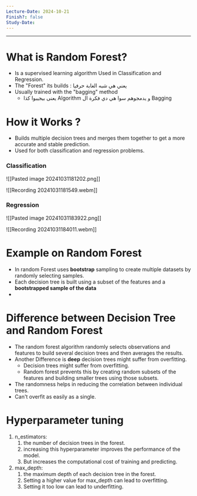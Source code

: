 ```yaml
---
Lecture-Date: 2024-10-21
Finish?: false
Study-Date:
---
```

---
# What is Random Forest?

- Is a supervised learning algorithm Used in Classification and Regression.
- The "Forest" its builds : يعني هي شبه الغابة حرفيا 
- Usually trained with the "bagging" method 
	- يعنى بيجيبوا كذا Algorithm  و يدمجوهم سوا هي دي فكرة ال Bagging  

# How it Works ? 

- Builds multiple decision trees and merges them together to get a more accurate and stable prediction.
- Used for both classification and regression problems. 

### Classification 

![[Pasted image 20241031181202.png]]


![[Recording 20241031181549.webm]]


### Regression 

![[Pasted image 20241031183922.png]]


![[Recording 20241031184011.webm]]


# Example on Random Forest 
- In random Forest uses **bootstrap** sampling to create multiple datasets by randomly selecting samples.
- Each decision tree is built using a subset of the features and a **bootstrapped sample of the data**
- 



# Difference between Decision Tree and Random Forest 

- The random forest algorithm randomly selects observations and features to build several decision trees and then averages the results.
- Another Difference is **deep** decision trees might suffer from overfitting.
	- Decision trees might suffer from overfitting.
	- Random forest prevents this by creating random subsets of the features and building smaller trees using those subsets.
- The randomness helps in reducing the correlation between individual trees.
- Can't overfit as easily as a single.


# Hyperparameter tuning 

1. n_estimators: 
	1. the number of decision trees in the forest.
	2. increasing this hyperparameter improves the performance of the model.
	3. But increases the computational cost of training and predicting.
2. max_depth: 
	1. the maximum depth of each decision tree in the forest.
	2. Setting a higher value for max_depth can lead to overfitting.
	3. Setting it too low can lead to underfitting.